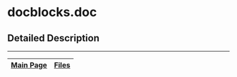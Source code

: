 # docblocks.doc #



## Detailed Description ##




---
| [Main Page](Doxygen.md) | [Files](Doxygen_files.md) |
|:------------------------|:--------------------------|